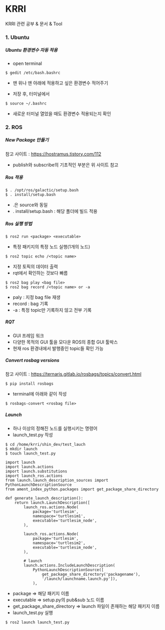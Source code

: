 # KRRI

KRRI 관련 공부 & 문서 & Tool



### 1. Ubuntu

##### Ubuntu 환경변수 자동 적용

* open terminal

```
$ gedit /etc/bash.bashrc
```

* 맨 위나 맨 아래에 적용하고 싶은 환경변수 적어주기

* 저장 후, 터미널에서

```
$ source ~/.bashrc
```

* 새로운 터미널 열었을 때도 환경변수 적용되는지 확인



### 2. ROS

##### New Package 만들기

참고 사이트 : https://hostramus.tistory.com/112

* publish와 subscribe의 기초적인 부분은 위 사이트 참고



##### Ros 적용

```
$ . /opt/ros/galactic/setup.bash
$ . install/setup.bash
```

* .은 source와 동일
* . install/setup.bash : 해당 폴더에 빌드 적용



##### Ros 실행 방법

```
$ ros2 run <package> <executable>
```

* 특정 패키지의 특정 노드 실행(1개의 노드)

```
$ ros2 topic echo /<topic name>
```

* 지정 토픽의 데이터 출력
* rqt에서 확인하는 것보다 빠름

```
$ ros2 bag play <bag file>
$ ros2 bag record /<topic name> or -a
```

* paly : 지정 bag file 재생
* record : bag 기록
* -a : 특정 topic만 기록하지 않고 전부 기록



##### RQT

* GUI 프레임 워크
* 다양한 목적의 GUI 툴을 모다운 ROS의 종합 GUI 툴박스
* 현재 ros 환경내에서 발행중인 topic들 확인 가능



##### Convert rosbag versions

참고 사이트 : https://ternaris.gitlab.io/rosbags/topics/convert.html

```
$ pip install rosbags
```

* terminal에 아래와 같이 작성

```
$ rosbags-convert <rosbag file>
```



##### Launch

* 하나 이상의 정해진 노드를 실행시키는 명령어
* launch_test.py 작성

```
$ cd /home/krri/shin_dev/test_lauch
$ mkdir launch
$ touch launch_test.py
```

```
import launch
import launch.actions
import launch.substitutions
import launch_ros.actions
from launch.launch_description_sources import PythonLaunchDescriptionSource
from ament_index_python.packages import get_package_share_directory

def generate_launch_description():
	return launch.LaunchDescription([
		launch_ros.actions.Node(
			package='turtlesim',
            namespace='turtlesim1',
            executable='turtlesim_node',
		),
		
		launch_ros.actions.Node(
			package='turtlesim',
            namespace='turtlesim2',
            executable='turtlesim_node',
		),
		
		# launch
		launch.actions.IncludeLaunchDescription(
			PythonLaunchDescriptionSource([
				get_package_share_directory('packagename'),
				'/launch/launchname.launch.py']),
			),
```

* package => 해당 패키지 이름
* executable => setup.py의 pub&sub 노드 이름
* get_package_share_directory => launch 파일이 존재하는 해당 패키지 이름
* launch_test.py 실행

```
$ ros2 launch launch_test.py
```

